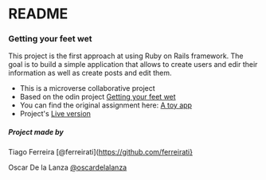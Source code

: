 # README
### Getting your feet wet

This project is the first approach at using Ruby on Rails framework. The goal is to build a simple application that allows to create users and edir their information as well as create posts and edit them.

* This is a microverse collaborative project
* Based on the odin project  [Getting your feet wet](https://www.theodinproject.com/courses/ruby-on-rails/lessons/getting-your-feet-wet)
* You can find the original assignment here: [A toy app](https://www.learnenough.com/ruby-on-rails-4th-edition-tutorial/toy_app)
* Project's [Live version](https://shrouded-meadow-63396.herokuapp.com/)

##### Project made by
Tiago Ferreira [@ferreirati](https://github.com/ferreirati}

Oscar De la Lanza [@oscardelalanza](https://github.com/oscardelalanza)
